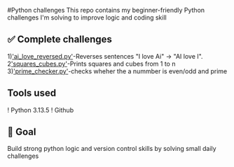 #Python challenges
This repo contains my beginner-friendly Python challenges I'm solving to improve logic and coding skill

## ✅ Complete challenges
1)['ai_love_reversed.py'](https://github.com/Aditya0314/phython--challenges/commit/d60e0f9320d6e077da63710f986c62543a32c018)-Reverses sentences "I love Ai" -> "AI love I".
2['squares_cubes.py'](https://github.com/Aditya0314/phython--challenges/commit/c5f5b2f1c2ac1a26b756232e41fe9e1848be4a93)-Prints squares and cubes from 1 to n
3)['prime_checker.py'](https://github.com/Aditya0314/phython--challenges/commit/a8ca30fae674d1196888cf08b52e4ed47557d092)-checks wheher the  a nummber is even/odd and prime

## Tools used
! Python 3.13.5
! Github

## 🚀 Goal
Build strong python logic and version control skills by solving small daily challenges
